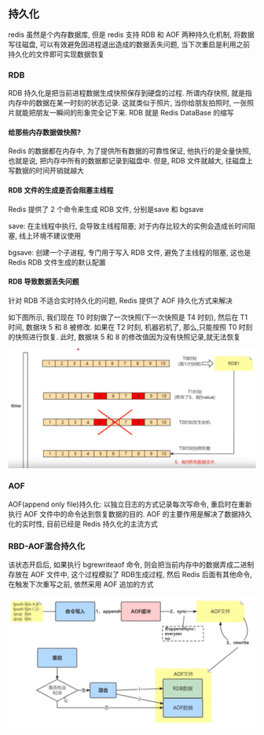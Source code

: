 ## 持久化

redis 虽然是个内存数据库, 但是 redis 支持 RDB 和 AOF 两种持久化机制, 将数据写往磁盘, 可以有效避免因进程退出造成的数据丢失问题, 当下次重启是利用之前持久化的文件即可实现数据恢复



### RDB

RDB 持久化是把当前进程数据生成快照保存到硬盘的过程. 所谓内存快照, 就是指内存中的数据在某一时刻的状态记录. 这就类似于照片, 当你给朋友拍照时, 一张照片就能把朋友一瞬间的形象完全记下来. RDB 就是 Redis DataBase 的缩写

#### 给那些内存数据做快照?

Redis 的数据都在内存中, 为了提供所有数据的可靠性保证, 他执行的是全量快照, 也就是说, 把内存中所有的数据都记录到磁盘中. 但是, RDB 文件就越大, 往磁盘上写数据的时间开销就越大

#### RDB 文件的生成是否会阻塞主线程

Redis 提供了 2 个命令来生成 RDB 文件, 分别是save 和 bgsave

save: 在主线程中执行, 会导致主线程阻塞; 对于内存比较大的实例会造成长时间阻塞, 线上环境不建议使用

bgsave: 创建一个子进程, 专门用于写入 RDB 文件, 避免了主线程的阻塞, 这也是 Redis RDB 文件生成的默认配置

#### RDB 导致数据丢失问题

针对 RDB 不适合实时持久化的问题, Redis 提供了 AOF 持久化方式来解决

如下图所示, 我们现在 T0 时刻做了一次快照(下一次快照是 T4 时刻), 然后在 T1 时间, 数据块 5 和 8 被修改. 如果在 T2 时刻, 机器宕机了, 那么,只能按照 T0 时刻的快照进行恢复. 此时, 数据块 5 和 8 的修改值因为没有快照记录,就无法恢复

![](../.assets/RDB快照数据丢失.png)



### AOF

AOF(append only file)持久化: 以独立日志的方式记录每次写命令, 重启时在重新执行 AOF 文件中的命令达到恢复数据的目的. AOF 的主要作用是解决了数据持久化的实时性, 目前已经是 Redis 持久化的主流方式



### RBD-AOF混合持久化

该状态开启后, 如果执行 bgrewriteaof 命令, 则会把当前内存中的数据弄成二进制存放在 AOF 文件中, 这个过程模拟了 RDB生成过程, 然后 Redis 后面有其他命令, 在触发下次重写之前, 依然采用 AOF 追加的方式

![](../.assets/RDB-AOF混合.png)